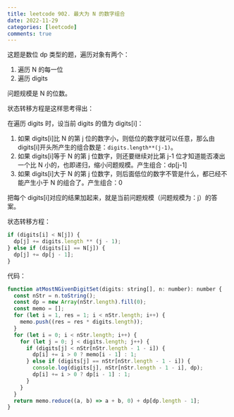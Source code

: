 ```yaml
---
title: leetcode 902. 最大为 N 的数字组合
date: 2022-11-29
categories: [leetcode]
comments: true
---
```


这题是数位 dp 类型的题，遍历对象有两个：

1. 遍历 N 的每一位
2. 遍历 digits

问题规模是 N 的位数。

状态转移方程是这样思考得出：

在遍历 digits 时，设当前 digits 的值为 digits[i]：

1. 如果 digits[i]比 N 的第 j 位的数字小，则低位的数字就可以任意，那么由 digits[i]开头所产生的组合数是：`digits.length**(j-1)`。
2. 如果 digits[i]等于 N 的第 j 位数字，则还要继续对比第 j-1 位才知道能否凑出一个比 N 小的，也即递归，缩小问题规模。产生组合：dp[j-1]
3. 如果 digits[i]大于 N 的第 j 位数字，则后面低位的数字不管是什么，都已经不能产生小于 N 的组合了。产生组合：0

把每个 digits[i]对应的结果加起来，就是当前问题规模（问题规模为：j）的答案。

状态转移方程：

```javascript
if (digits[i] < N[j]) {
  dp[j] += digits.length ** (j - 1);
} else if (digits[i] == N[j]) {
  dp[j] += dp[j - 1];
}
```

代码：

```javascript
function atMostNGivenDigitSet(digits: string[], n: number): number {
  const nStr = n.toString();
  const dp = new Array(nStr.length).fill(0);
  const memo = [];
  for (let i = 1, res = 1; i < nStr.length; i++) {
    memo.push((res = res * digits.length));
  }
  for (let i = 0; i < nStr.length; i++) {
    for (let j = 0; j < digits.length; j++) {
      if (digits[j] < nStr[nStr.length - 1 - i]) {
        dp[i] += i > 0 ? memo[i - 1] : 1;
      } else if (digits[j] == nStr[nStr.length - 1 - i]) {
        console.log(digits[j], nStr[nStr.length - 1 - i], dp);
        dp[i] += i > 0 ? dp[i - 1] : 1;
      }
    }
  }
  return memo.reduce((a, b) => a + b, 0) + dp[dp.length - 1];
}
```
